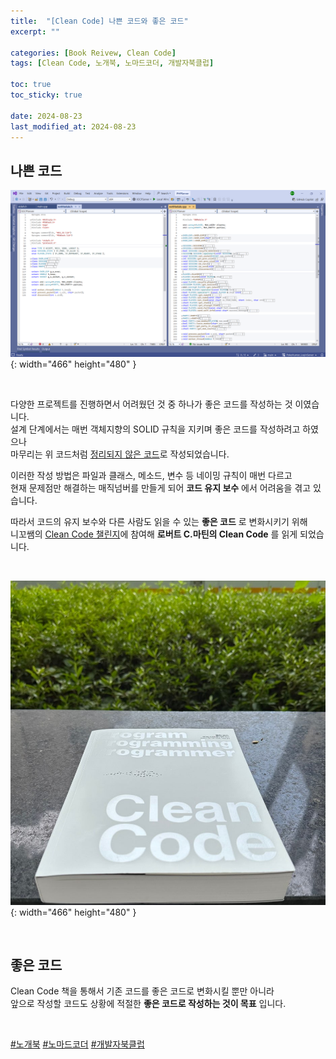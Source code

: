 ```yaml
---
title:  "[Clean Code] 나쁜 코드와 좋은 코드"
excerpt: ""

categories: [Book Reivew, Clean Code]
tags: [Clean Code, 노개북, 노마드코더, 개발자북클럽]

toc: true
toc_sticky: true

date: 2024-08-23
last_modified_at: 2024-08-23
---
```


## 나쁜 코드

![리팩토링 전 코드](/assets/img/CleanCode/리팩토링%20이전%20PHPServer.png){: width="466" height="480" }  

<br/>

다양한 프로젝트를 진행하면서 어려웠던 것 중 하나가 좋은 코드를 작성하는 것 이였습니다.  
설계 단계에서는 매번 객체지향의 SOLID 규칙을 지키며 좋은 코드를 작성하려고 하였으나  
마무리는 위 코드처럼 [정리되지 않은 코드](https://github.com/Mgcllee/PokeHunter_LoginServer/blob/main/IOCPServer/netModule.cpp)로 작성되었습니다.  

이러한 작성 방법은 파일과 클래스, 메소드, 변수 등 네이밍 규칙이 매번 다르고  
현재 문제점만 해결하는 매직넘버를 만들게 되어 **코드 유지 보수** 에서 어려움을 겪고 있습니다.  

따라서 코드의 유지 보수와 다른 사람도 읽을 수 있는 **좋은 코드** 로 변화시키기 위해  
니꼬쌤의 [Clean Code 챌린지](https://nomadcoders.co/c/clean-code/lobby)에 참여해 **로버트 C.마틴의 Clean Code** 를 읽게 되었습니다.  

<br/>

![Book_Photo](/assets/img/CleanCode/first_image.jpg){: width="466" height="480" }  

<br/>

## 좋은 코드

Clean Code 책을 통해서 기존 코드를 좋은 코드로 변화시킬 뿐만 아니라  
앞으로 작성할 코드도 상황에 적절한 **좋은 코드로 작성하는 것이 목표** 입니다.  

<br/>

[#노개북](https://nomadcoders.co/c/clean-code/lobby) [#노마드코더](https://nomadcoders.co/) [#개발자북클럽](https://nomadcoders.co/c/clean-code/lobby)